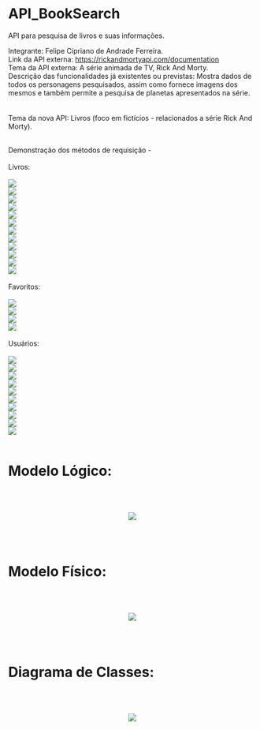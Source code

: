 # API_BookSearch
API para pesquisa de livros e suas informações.

Integrante: Felipe Cipriano de Andrade Ferreira.
<br>
Link da API externa: https://rickandmortyapi.com/documentation 
<br>
Tema da API externa: A série animada de TV, Rick And Morty. 
<br>
Descrição das funcionalidades já existentes ou previstas: Mostra dados de todos os personagens pesquisados, assim como fornece imagens dos mesmos e também permite a pesquisa de planetas apresentados na série.  
<br>
<br>
Tema da nova API: Livros (foco em fictícios -  relacionados a série Rick And Morty). 

<br>
Demonstração dos métodos de requisição -
<br>
<br>
Livros:
<br>
<br>
<img src="https://github.com/NuclearBug/API_BookSearch/assets/71195558/eab1a8a5-080e-4094-bceb-0f105ad80e1a.png"/>
<br>
<img src="https://github.com/NuclearBug/API_BookSearch/assets/71195558/3c6a369d-35db-4423-97b8-5d0c0d4a3d88.png"/>
<br>
<img src="https://github.com/NuclearBug/API_BookSearch/assets/71195558/f5f15fde-417d-40eb-ab76-a17f6ea028de.png"/>
<br>
<img src="https://github.com/NuclearBug/API_BookSearch/assets/71195558/37ad41a8-3fbd-408c-9701-e67ced86e195.png"/>
<br>
<img src="https://github.com/NuclearBug/API_BookSearch/assets/71195558/f7a4aae6-a79e-4935-9a56-bcf775ca5d31.png"/>
<br>
<img src="https://github.com/NuclearBug/API_BookSearch/assets/71195558/1d033f4e-c156-42f1-8a10-62e720fe4923.png"/>
<br>
<img src="https://github.com/NuclearBug/API_BookSearch/assets/71195558/d401e162-2a73-4538-b74b-2cbf3e3a2a51.png"/>
<br>
<img src="https://github.com/NuclearBug/API_BookSearch/assets/71195558/8bdf581d-43da-4ef5-9915-697b94056efc.png"/>
<br>
<img src="https://github.com/NuclearBug/API_BookSearch/assets/71195558/3a212acb-5ae0-4e94-aaf6-6fe528be3aaa.png"/>
<br>
<img src="https://github.com/NuclearBug/API_BookSearch/assets/71195558/e6eaa7dd-3ad5-40bd-a73c-7747d44ef9ae.png"/>
<br>
<img src="https://github.com/NuclearBug/API_BookSearch/assets/71195558/8359a533-ceef-40a9-aace-738aba3f043c.png"/>
<br>
<img src="https://github.com/NuclearBug/API_BookSearch/assets/71195558/bc7de445-465b-4958-a838-f1a17b1d8ade.png"/>
<br>
<br>
Favoritos:
<br>
<br>
<img src="https://github.com/NuclearBug/API_BookSearch/assets/71195558/07711eed-ffa1-44ca-9e3f-56657dbd59d8.png"/>
<br>
<img src="https://github.com/NuclearBug/API_BookSearch/assets/71195558/8b3c02b2-774d-4582-8ce9-80a7a9bd6656.png"/>
<br>
<img src="https://github.com/NuclearBug/API_BookSearch/assets/71195558/2c667f84-82a2-4b5c-b865-73f9a2665f48.png"/>
<br>
<img src="https://github.com/NuclearBug/API_BookSearch/assets/71195558/8ff30045-8753-4b98-9841-c399a54cec45.png"/>
<br>
<br>
Usuários:
<br>
<br>
<img src="https://github.com/NuclearBug/API_BookSearch/assets/71195558/23f47d9a-3277-4b5c-894b-7f94da0a56ea.png"/>
<br>
<img src="https://github.com/NuclearBug/API_BookSearch/assets/71195558/d3dcd9b1-056c-4577-8076-e017cb793a67.png"/>
<br>
<img src="https://github.com/NuclearBug/API_BookSearch/assets/71195558/1fb9f40b-eec1-41c1-98ae-367d4168cebd.png"/>
<br>
<img src="https://github.com/NuclearBug/API_BookSearch/assets/71195558/0f841670-924d-4e3d-9477-6019fac019d.png"/>
<br>
<img src="https://github.com/NuclearBug/API_BookSearch/assets/71195558/b9e5d918-372e-4177-9941-ae60f66fa29f.png"/>
<br>
<img src="https://github.com/NuclearBug/API_BookSearch/assets/71195558/9b6dd63a-6107-49ae-83aa-54be1a9c5d31.png"/>
<br>
<img src="https://github.com/NuclearBug/API_BookSearch/assets/71195558/d401e162-2a73-4538-b74b-2cbf3e3a2a51.png"/>
<br>
<img src="https://github.com/NuclearBug/API_BookSearch/assets/71195558/8bdf581d-43da-4ef5-9915-697b94056efc.png"/>
<br>
<img src="https://github.com/NuclearBug/API_BookSearch/assets/71195558/511c624c-e5e4-43d0-966e-a3632339a206.png"/>
<br>
<img src="https://github.com/NuclearBug/API_BookSearch/assets/71195558/cbe38adb-f3b2-4fa3-ba23-609c16e284cf.png"/>
</br>
</br>

# Modelo Lógico:
</br>
</br>
<p align="center">
<img src="https://github.com/NuclearBug/API_BookSearch/assets/71195558/d47bb838-1660-4523-b590-7226e60a18ab.png"/>
</p>
</br>
</br>

# Modelo Físico:
</br>
</br>
<p align="center">
<img src="https://github.com/NuclearBug/API_BookSearch/assets/71195558/aef282e3-e643-46f4-9a75-4c4dd596d828.png"/>
</p>
</br>
</br>

# Diagrama de Classes:
</br>
</br>
<p align="center">
<img src="https://github.com/NuclearBug/API_BookSearch/assets/71195558/9e3c14e6-ed80-4150-a461-db0d9845b2fc.png"/>
</p>
